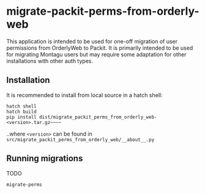 # migrate-packit-perms-from-orderly-web

This application is intended to be used for one-off migration of user permissions from OrderlyWeb to Packit. It is
primarily intended to be used for migrating Montagu users but may require some adaptation for other installations with
other auth types. 

## Installation

It is recommended to install from local source in a hatch shell:

```console
hatch shell
hatch build
pip install dist/migrate_packit_perms_from_orderly_web-<version>.tar.gz~~~~
```
..where `<version>` can be found in `src/migrate_packit_perms_from_orderly_web/__about__.py`

## Running migrations

TODO

`migrate-perms`

